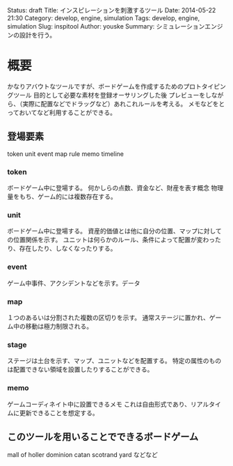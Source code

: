 Status: draft
Title: インスピレーションを刺激するツール
Date: 2014-05-22 21:30
Category: develop, engine, simulation
Tags: develop, engine, simulation
Slug: inspitool
Author: youske
Summary: シミュレーションエンジンの設計を行う。

# 概要
かなりアバウトなツールですが、ボードゲームを作成するためのプロトタイピングツール
目的として必要な素材を登録オーサリングした後
プレビューをしながら、（実際に配置などでドラッグなど）あれこれルールを考える。
メモなどをとっておいてなど利用することができる。


## 登場要素
token
unit
event
map
rule
memo
timeline


### token
ボードゲーム中に登場する。
何かしらの点数、資金など、財産を表す概念
物理量をもち、ゲーム的には複数存在する。

### unit
ボードゲーム中に登場する。
資産的価値とは他に自分の位置、マップに対しての位置関係を示す。
ユニットは何らかのルール、条件によって配置が変わったり、存在したり、しなくなったりする。


### event
ゲーム中事件、アクシデントなどを示す。データ

### map
１つのあるいは分割された複数の区切りを示す。
通常ステージに置かれ、ゲーム中の移動は極力制限される。

### stage
ステージは土台を示す、マップ、ユニットなどを配置する。
特定の属性のものは配置できない領域を設置したりすることができる。

### memo
ゲームコーディネイト中に設置できるメモ
これは自由形式であり、リアルタイムに更新できることを想定する。


## このツールを用いることでできるボードゲーム
mall of holler
dominion
catan
scotrand yard
などなど





